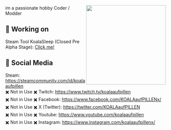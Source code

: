<img src="https://github.com/KOALAaufPILLEN/KOALAaufPILLEN/assets/92574026/f802b164-ba24-440d-a848-c8ec7c30fcaf.png" align="right" width="250">
im a passionate hobby Coder / Modder

## 💊 Working on
Steam Tool KoalaSleep (Closed Pre Alpha Stage): [Click me!](https://github.com/KOALAaufPILLEN/KoalaSleep)

## 💊 Social Media
Steam: https://steamcommunity.com/id/koalaaufpillen <br>
✖️ Not in Use ✖️ Twitch: https://www.twitch.tv/koalaaufpillen <br>
✖️ Not in Use ✖️ Facebook: https://www.facebook.com/KOALAaufPILLENx/  <br>
✖️ Not in Use ✖️ X (Twitter): https://twitter.com/KOALAaufPILLEN  <br>
✖️ Not in Use ✖️ Youtube: https://www.youtube.com/koalaaufpillen <br>
✖️ Not in Use ✖️ Instagram: https://www.instagram.com/koalaaufpillenx/
